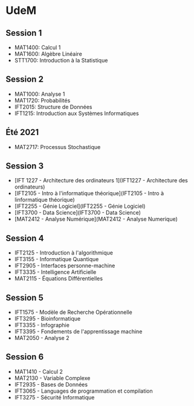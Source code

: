 # UdeM

## Session 1

- MAT1400: Calcul 1
- MAT1600: Algèbre Linéaire
- STT1700: Introduction à la Statistique

## Session 2

- MAT1000: Analyse 1
- MAT1720: Probabilités
- IFT2015: Structure de Données
- IFT1215: Introduction aux Systèmes Informatiques

## Été 2021

- MAT2717: Processus Stochastique

## Session 3

- [IFT 1227 - Architecture des ordinateurs 1](IFT1227 - Architecture des ordinateurs)
- [IFT2105 - Intro à l'informatique théorique](IFT2105 - Intro à linformatique théorique)
- [IFT2255 - Génie Logiciel](IFT2255 - Génie Logiciel)
- [IFT3700 - Data Science](IFT3700 - Data Science)
- [MAT2412 - Analyse Numérique](MAT2412 - Analyse Numerique)

## Session 4

- IFT2125 - Introduction à l'algorithmique
- IFT3155 - Informatique Quantique
- IFT2905 - Interfaces personne-machine
- IFT3335 - Intelligence Artificielle
- MAT2115 - Équations Différentielles

## Session 5

- IFT1575 - Modèle de Recherche Opérationnelle
- IFT3295 - Bioinformatique
- IFT3355 - Infographie
- IFT3395 - Fondements de l'apprentissage machine
- MAT2050 - Analyse 2

## Session 6

- MAT1410 - Calcul 2
- MAT2130 - Variable Complexe
- IFT2935 - Bases de Données
- IFT3065 - Languages de programmation et compilation
- IFT3275 - Sécurité Informatique
